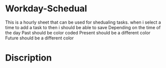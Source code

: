 # Workday-Schedual
This is a hourly sheet that can be used for shedualing tasks.
when i select a time to add a task to 
then i should be able to save
 Depending on the time of the day
 Past should be color coded
 Present should be a different color
 Future should be a different color


# Discription
